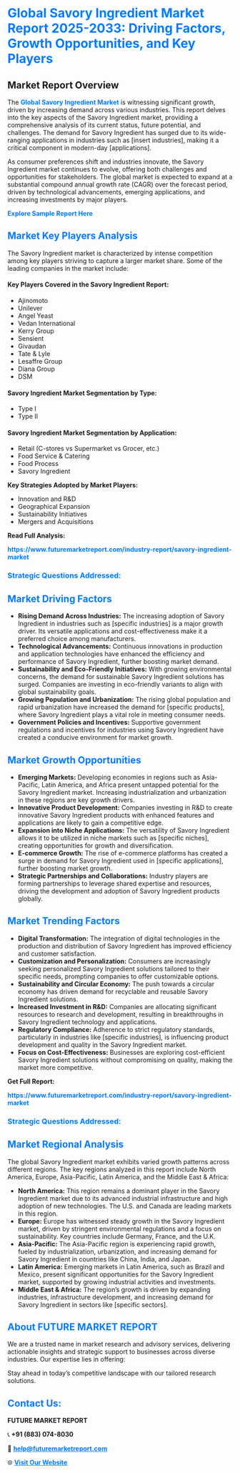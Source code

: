 <h1 style="color: #007BFF;">Global Savory Ingredient Market Report 2025-2033: Driving Factors, Growth Opportunities, and Key Players</h1>

<section id="overview">
<h2>Market Report Overview</h2>
<p>The <a href="https://www.futuremarketreport.com/industry-report/savory-ingredient-market" style="color: #007BFF; text-decoration: none;"><strong>Global Savory Ingredient Market</strong></a> is witnessing significant growth, driven by increasing demand across various industries. This report delves into the key aspects of the Savory Ingredient market, providing a comprehensive analysis of its current status, future potential, and challenges. The demand for Savory Ingredient has surged due to its wide-ranging applications in industries such as [insert industries], making it a critical component in modern-day [applications].</p>
<p>As consumer preferences shift and industries innovate, the Savory Ingredient market continues to evolve, offering both challenges and opportunities for stakeholders. The global market is expected to expand at a substantial compound annual growth rate (CAGR) over the forecast period, driven by technological advancements, emerging applications, and increasing investments by major players.</p>
</section>

<section id="overview">
<p><a href="https://www.futuremarketreport.com/request-sample/reportId=120070" style="color: #007BFF; text-decoration: none;"><strong>Explore Sample Report Here</strong></a></p>
</section>

<section id="key-players">
<h2 style="color: #007BFF;">Market Key Players Analysis</h2>
<p>The Savory Ingredient market is characterized by intense competition among key players striving to capture a larger market share. Some of the leading companies in the market include:</p>
<h4>Key Players Covered in the Savory Ingredient Report:</h4>
<ul><li>Ajinomoto</li><li>Unilever</li><li>Angel Yeast</li><li>Vedan International</li><li>Kerry Group</li><li>Sensient</li><li>Givaudan</li><li>Tate &amp; Lyle</li><li>Lesaffre Group</li><li>Diana Group</li><li>DSM</li></ul>
<h4>Savory Ingredient Market Segmentation by Type:</h4>
<ul><li>Type I</li><li>Type II</li></ul>

<h4>Savory Ingredient Market Segmentation by Application:</h4>
<ul><li>Retail (C-stores vs Supermarket vs Grocer, etc.)</li><li>Food Service &amp; Catering</li><li>Food Process</li><li>Savory Ingredient</li></ul>
<p><strong>Key Strategies Adopted by Market Players:</strong></p>
<ul>
<li>Innovation and R&D</li>
<li>Geographical Expansion</li>
<li>Sustainability Initiatives</li>
<li>Mergers and Acquisitions</li>
</ul>
</section>

<section>
<p><strong>Read Full Analysis: </strong></p><a href="https://www.futuremarketreport.com/industry-report/savory-ingredient-market" style="color: #007BFF; text-decoration: none;"><strong>https://www.futuremarketreport.com/industry-report/savory-ingredient-market</strong></a>
<h3 style="color: #007BFF;">Strategic Questions Addressed:</h3>
</section>

<section id="driving-factors">
<h2 style="color: #007BFF;">Market Driving Factors</h2>
<ul>
<li><strong>Rising Demand Across Industries:</strong> The increasing adoption of Savory Ingredient in industries such as [specific industries] is a major growth driver. Its versatile applications and cost-effectiveness make it a preferred choice among manufacturers.</li>
<li><strong>Technological Advancements:</strong> Continuous innovations in production and application technologies have enhanced the efficiency and performance of Savory Ingredient, further boosting market demand.</li>
<li><strong>Sustainability and Eco-Friendly Initiatives:</strong> With growing environmental concerns, the demand for sustainable Savory Ingredient solutions has surged. Companies are investing in eco-friendly variants to align with global sustainability goals.</li>
<li><strong>Growing Population and Urbanization:</strong> The rising global population and rapid urbanization have increased the demand for [specific products], where Savory Ingredient plays a vital role in meeting consumer needs.</li>
<li><strong>Government Policies and Incentives:</strong> Supportive government regulations and incentives for industries using Savory Ingredient have created a conducive environment for market growth.</li>
</ul>
</section>

<section id="growth-opportunities">
<h2 style="color: #007BFF;">Market Growth Opportunities</h2>
<ul>
<li><strong>Emerging Markets:</strong> Developing economies in regions such as Asia-Pacific, Latin America, and Africa present untapped potential for the Savory Ingredient market. Increasing industrialization and urbanization in these regions are key growth drivers.</li>
<li><strong>Innovative Product Development:</strong> Companies investing in R&D to create innovative Savory Ingredient products with enhanced features and applications are likely to gain a competitive edge.</li>
<li><strong>Expansion into Niche Applications:</strong> The versatility of Savory Ingredient allows it to be utilized in niche markets such as [specific niches], creating opportunities for growth and diversification.</li>
<li><strong>E-commerce Growth:</strong> The rise of e-commerce platforms has created a surge in demand for Savory Ingredient used in [specific applications], further boosting market growth.</li>
<li><strong>Strategic Partnerships and Collaborations:</strong> Industry players are forming partnerships to leverage shared expertise and resources, driving the development and adoption of Savory Ingredient products globally.</li>
</ul>
</section>

<section id="trending-factors">
<h2 style="color: #007BFF;">Market Trending Factors</h2>
<ul>
<li><strong>Digital Transformation:</strong> The integration of digital technologies in the production and distribution of Savory Ingredient has improved efficiency and customer satisfaction.</li>
<li><strong>Customization and Personalization:</strong> Consumers are increasingly seeking personalized Savory Ingredient solutions tailored to their specific needs, prompting companies to offer customizable options.</li>
<li><strong>Sustainability and Circular Economy:</strong> The push towards a circular economy has driven demand for recyclable and reusable Savory Ingredient solutions.</li>
<li><strong>Increased Investment in R&D:</strong> Companies are allocating significant resources to research and development, resulting in breakthroughs in Savory Ingredient technology and applications.</li>
<li><strong>Regulatory Compliance:</strong> Adherence to strict regulatory standards, particularly in industries like [specific industries], is influencing product development and quality in the Savory Ingredient market.</li>
<li><strong>Focus on Cost-Effectiveness:</strong> Businesses are exploring cost-efficient Savory Ingredient solutions without compromising on quality, making the market more competitive.</li>
</ul>
</section>

<section>
<p><strong>Get Full Report: </strong></p><a href="https://www.futuremarketreport.com/industry-report/savory-ingredient-market" style="color: #007BFF; text-decoration: none;"><strong>https://www.futuremarketreport.com/industry-report/savory-ingredient-market</strong></a>
<h3 style="color: #007BFF;">Strategic Questions Addressed:</h3>
</section>


<section id="regional-analysis">
<h2 style="color: #007BFF;">Market Regional Analysis</h2>
<p>The global Savory Ingredient market exhibits varied growth patterns across different regions. The key regions analyzed in this report include North America, Europe, Asia-Pacific, Latin America, and the Middle East & Africa:</p>
<ul>
<li><strong>North America:</strong> This region remains a dominant player in the Savory Ingredient market due to its advanced industrial infrastructure and high adoption of new technologies. The U.S. and Canada are leading markets in this region.</li>
<li><strong>Europe:</strong> Europe has witnessed steady growth in the Savory Ingredient market, driven by stringent environmental regulations and a focus on sustainability. Key countries include Germany, France, and the U.K.</li>
<li><strong>Asia-Pacific:</strong> The Asia-Pacific region is experiencing rapid growth, fueled by industrialization, urbanization, and increasing demand for Savory Ingredient in countries like China, India, and Japan.</li>
<li><strong>Latin America:</strong> Emerging markets in Latin America, such as Brazil and Mexico, present significant opportunities for the Savory Ingredient market, supported by growing industrial activities and investments.</li>
<li><strong>Middle East & Africa:</strong> The region’s growth is driven by expanding industries, infrastructure development, and increasing demand for Savory Ingredient in sectors like [specific sectors].</li>
</ul>
</section>

<footer>
<h2 style="color: #007BFF;">About FUTURE MARKET REPORT</h2>
<p>We are a trusted name in market research and advisory services, delivering actionable insights and strategic support to businesses across diverse industries. Our expertise lies in offering:</p>

<p>Stay ahead in today’s competitive landscape with our tailored research solutions.</p>

<h2 style="color: #007BFF;">Contact Us:</h2>
<p><strong>FUTURE MARKET REPORT</strong></p>
<p>📞 <strong>+91 (883) 074-8030</strong></p>
<p>📧 <strong><a href="mailto:help@futuremarketreport.com" style="color: #007BFF;">help@futuremarketreport.com</a></strong></p>
<p>🌐 <strong><a href="https://www.futuremarketreport.com/" style="color: #007BFF;">Visit Our Website</a></strong></p>
</footer>